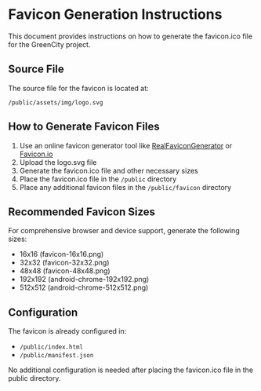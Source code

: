 # Favicon Generation Instructions

This document provides instructions on how to generate the favicon.ico file for the GreenCity project.

## Source File
The source file for the favicon is located at:
```
/public/assets/img/logo.svg
```

## How to Generate Favicon Files
1. Use an online favicon generator tool like [RealFaviconGenerator](https://realfavicongenerator.net/) or [Favicon.io](https://favicon.io/favicon-converter/)
2. Upload the logo.svg file
3. Generate the favicon.ico file and other necessary sizes
4. Place the favicon.ico file in the `/public` directory
5. Place any additional favicon files in the `/public/favicon` directory

## Recommended Favicon Sizes
For comprehensive browser and device support, generate the following sizes:
- 16x16 (favicon-16x16.png)
- 32x32 (favicon-32x32.png)
- 48x48 (favicon-48x48.png)
- 192x192 (android-chrome-192x192.png)
- 512x512 (android-chrome-512x512.png)

## Configuration
The favicon is already configured in:
- `/public/index.html`
- `/public/manifest.json`

No additional configuration is needed after placing the favicon.ico file in the public directory.